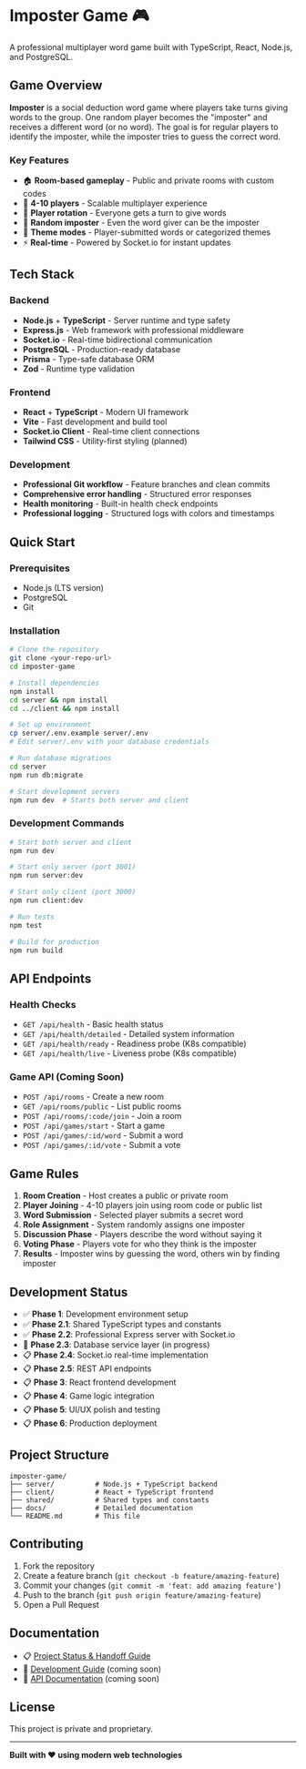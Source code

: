# Imposter Game 🎮

A professional multiplayer word game built with TypeScript, React, Node.js, and PostgreSQL.

## Game Overview

**Imposter** is a social deduction word game where players take turns giving words to the group. One random player becomes the "imposter" and receives a different word (or no word). The goal is for regular players to identify the imposter, while the imposter tries to guess the correct word.

### Key Features
- 🏠 **Room-based gameplay** - Public and private rooms with custom codes
- 👥 **4-10 players** - Scalable multiplayer experience  
- 🔄 **Player rotation** - Everyone gets a turn to give words
- 🎯 **Random imposter** - Even the word giver can be the imposter
- 🎨 **Theme modes** - Player-submitted words or categorized themes
- ⚡ **Real-time** - Powered by Socket.io for instant updates

## Tech Stack

### Backend
- **Node.js** + **TypeScript** - Server runtime and type safety
- **Express.js** - Web framework with professional middleware
- **Socket.io** - Real-time bidirectional communication
- **PostgreSQL** - Production-ready database
- **Prisma** - Type-safe database ORM
- **Zod** - Runtime type validation

### Frontend  
- **React** + **TypeScript** - Modern UI framework
- **Vite** - Fast development and build tool
- **Socket.io Client** - Real-time client connections
- **Tailwind CSS** - Utility-first styling (planned)

### Development
- **Professional Git workflow** - Feature branches and clean commits
- **Comprehensive error handling** - Structured error responses
- **Health monitoring** - Built-in health check endpoints
- **Professional logging** - Structured logs with colors and timestamps

## Quick Start

### Prerequisites
- Node.js (LTS version)
- PostgreSQL
- Git

### Installation

```bash
# Clone the repository
git clone <your-repo-url>
cd imposter-game

# Install dependencies
npm install
cd server && npm install
cd ../client && npm install

# Set up environment
cp server/.env.example server/.env
# Edit server/.env with your database credentials

# Run database migrations
cd server
npm run db:migrate

# Start development servers
npm run dev  # Starts both server and client
```

### Development Commands

```bash
# Start both server and client
npm run dev

# Start only server (port 3001)
npm run server:dev

# Start only client (port 3000)  
npm run client:dev

# Run tests
npm test

# Build for production
npm run build
```

## API Endpoints

### Health Checks
- `GET /api/health` - Basic health status
- `GET /api/health/detailed` - Detailed system information
- `GET /api/health/ready` - Readiness probe (K8s compatible)
- `GET /api/health/live` - Liveness probe (K8s compatible)

### Game API (Coming Soon)
- `POST /api/rooms` - Create a new room
- `GET /api/rooms/public` - List public rooms
- `POST /api/rooms/:code/join` - Join a room
- `POST /api/games/start` - Start a game
- `POST /api/games/:id/word` - Submit a word
- `POST /api/games/:id/vote` - Submit a vote

## Game Rules

1. **Room Creation** - Host creates a public or private room
2. **Player Joining** - 4-10 players join using room code or public list
3. **Word Submission** - Selected player submits a secret word
4. **Role Assignment** - System randomly assigns one imposter
5. **Discussion Phase** - Players describe the word without saying it
6. **Voting Phase** - Players vote for who they think is the imposter
7. **Results** - Imposter wins by guessing the word, others win by finding imposter

## Development Status

- ✅ **Phase 1**: Development environment setup
- ✅ **Phase 2.1**: Shared TypeScript types and constants  
- ✅ **Phase 2.2**: Professional Express server with Socket.io
- 🔄 **Phase 2.3**: Database service layer (in progress)
- 📋 **Phase 2.4**: Socket.io real-time implementation
- 📋 **Phase 2.5**: REST API endpoints
- 📋 **Phase 3**: React frontend development
- 📋 **Phase 4**: Game logic integration
- 📋 **Phase 5**: UI/UX polish and testing
- 📋 **Phase 6**: Production deployment

## Project Structure

```
imposter-game/
├── server/          # Node.js + TypeScript backend
├── client/          # React + TypeScript frontend  
├── shared/          # Shared types and constants
├── docs/            # Detailed documentation
└── README.md        # This file
```

## Contributing

1. Fork the repository
2. Create a feature branch (`git checkout -b feature/amazing-feature`)
3. Commit your changes (`git commit -m 'feat: add amazing feature'`)
4. Push to the branch (`git push origin feature/amazing-feature`)
5. Open a Pull Request

## Documentation

- 📋 [Project Status & Handoff Guide](docs/PROJECT_STATUS.md)
- 🔧 [Development Guide](docs/DEVELOPMENT.md) (coming soon)
- 📡 [API Documentation](docs/API.md) (coming soon)

## License

This project is private and proprietary.

---

**Built with ❤️ using modern web technologies**